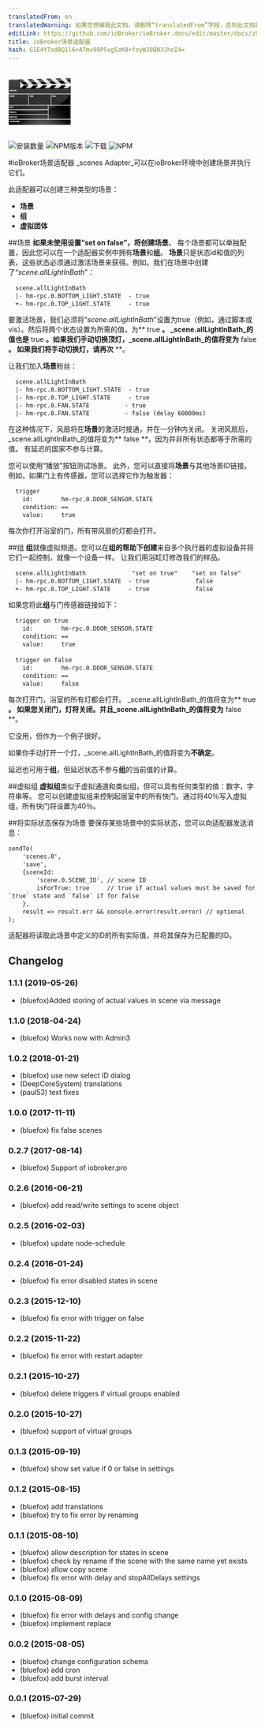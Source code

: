 ```yaml
---
translatedFrom: en
translatedWarning: 如果您想编辑此文档，请删除“translatedFrom”字段，否则此文档将再次自动翻译
editLink: https://github.com/ioBroker/ioBroker.docs/edit/master/docs/zh-cn/adapterref/iobroker.scenes/README.md
title: ioBroker场景适配器
hash: G1E4YTsd0Q1l6+A7mv99P5sg5zK8+foyWJ0BN3JhoI4=
---
```

![商标](../../../en/adapterref/iobroker.scenes/admin/scenes.png)

![安装数量](http://iobroker.live/badges/scenes-stable.svg)
![NPM版本](http://img.shields.io/npm/v/iobroker.scenes.svg)
![下载](https://img.shields.io/npm/dm/iobroker.scenes.svg)
![NPM](https://nodei.co/npm/iobroker.scenes.png?downloads=true)

#ioBroker场景适配器
_scenes Adapter_可以在ioBroker环境中创建场景并执行它们。

此适配器可以创建三种类型的场景：

 -  **场景**
 -  **组**
 -  **虚拟团体**

##场景
**如果未使用设置“set on false”，将创建场景**。
每个场景都可以单独配置，因此您可以在一个适配器实例中拥有**场景**和**组**。
**场景**只是状态id和值的列表，这些状态必须通过激活场景来获得。例如。我们在场景中创建了“_scene.allLightInBath_”：

```
  scene.allLightInBath
  |- hm-rpc.0.BOTTOM_LIGHT.STATE  - true
  +- hm-rpc.0.TOP_LIGHT.STATE     - true
```

要激活场景，我们必须将“_scene.allLightInBath_”设置为true（例如，通过脚本或vis）。然后将两个状态设置为所需的值，为** true **。
_scene.allLightInBath_的值也是** true **。如果我们手动切换顶灯，_scene.allLightInBath_的值将变为** false **。
如果我们将手动切换灯，请再次** **。

让我们加入**场景**粉丝：

```
  scene.allLightInBath
  |- hm-rpc.0.BOTTOM_LIGHT.STATE  - true
  |- hm-rpc.0.TOP_LIGHT.STATE     - true
  |- hm-rpc.0.FAN.STATE          - true
  |- hm-rpc.0.FAN.STATE          - false (delay 60000ms)
```

在这种情况下，风扇将在**场景**的激活时接通，并在一分钟内关闭。
关闭风扇后，_scene.allLightInBath_的值将变为** false **，因为并非所有状态都等于所需的值。
有延迟的国家不参与计算。

您可以使用“播放”按钮测试场景。
此外，您可以直接将**场景**与其他场景ID链接。例如，如果门上有传感器，您可以选择它作为触发器：

```
  trigger
    id:        hm-rpc.0.DOOR_SENSOR.STATE
    condition: ==
    value:     true
```

每次你打开浴室的门，所有带风扇的灯都会打开。

##组
**组**就像虚拟频道。您可以在**组的帮助下创建**来自多个执行器的虚拟设备并将它们一起控制，就像一个设备一样。
让我们用浴缸灯修改我们的样品。

```
  scene.allLightInBath             "set on true"    "set on false"
  |- hm-rpc.0.BOTTOM_LIGHT.STATE  - true             false
  +- hm-rpc.0.TOP_LIGHT.STATE     - true             false
```

如果您将此**组**与门传感器链接如下：

```
  trigger on true
    id:        hm-rpc.0.DOOR_SENSOR.STATE
    condition: ==
    value:     true

  trigger on false
    id:        hm-rpc.0.DOOR_SENSOR.STATE
    condition: ==
    value:     false
```

每次打开门，浴室的所有灯都会打开。 _scene.allLightInBath_的值将变为** true **。
如果您关闭门，灯将关闭。并且_scene.allLightInBath_的值将变为** false **。

它没用，但作为一个例子很好。

如果你手动打开一个灯，_scene.allLightInBath_的值将变为**不确定**。

延迟也可用于**组**，但延迟状态不参与**组**的当前值的计算。

##虚拟组
**虚拟组**类似于虚拟通道和类似组，但可以具有任何类型的值：数字，字符串等。
您可以创建虚拟组来控制起居室中的所有快门。通过将40％写入虚拟组，所有快门将设置为40％。

##将实际状态保存为场景
要保存某些场景中的实际状态，您可以向适配器发送消息：

```
sendTo(
    'scenes.0',
    'save',
    {sceneId:
        'scene.0.SCENE_ID', // scene ID
        isForTrue: true     // true if actual values must be saved for `true` state and `false` if for false
    },
    result => result.err && console.error(result.error) // optional
);
```

适配器将读取此场景中定义的ID的所有实际值，并将其保存为已配置的ID。

## Changelog
### 1.1.1 (2019-05-26)
* (bluefox)Added storing of actual values in scene via message

### 1.1.0 (2018-04-24)
* (bluefox) Works now with Admin3

### 1.0.2 (2018-01-21)
* (bluefox) use new select ID dialog
* (DeepCoreSystem) translations
* (paul53) text fixes

### 1.0.0 (2017-11-11)
* (bluefox) fix false scenes

### 0.2.7 (2017-08-14)
* (bluefox) Support of iobroker.pro

### 0.2.6 (2016-06-21)
* (bluefox) add read/write settings to scene object

### 0.2.5 (2016-02-03)
* (bluefox) update node-schedule

### 0.2.4 (2016-01-24)
* (bluefox) fix error disabled states in scene

### 0.2.3 (2015-12-10)
* (bluefox) fix error with trigger on false

### 0.2.2 (2015-11-22)
* (bluefox) fix error with restart adapter

### 0.2.1 (2015-10-27)
* (bluefox) delete triggers if virtual groups enabled

### 0.2.0 (2015-10-27)
* (bluefox) support of virtual groups

### 0.1.3 (2015-09-19)
* (bluefox) show set value if 0 or false in settings

### 0.1.2 (2015-08-15)
* (bluefox) add translations
* (bluefox) try to fix error by renaming

### 0.1.1 (2015-08-10)
* (bluefox) allow description for states in scene
* (bluefox) check by rename if the scene with the same name yet exists
* (bluefox) allow copy scene
* (bluefox) fix error with delay and stopAllDelays settings

### 0.1.0 (2015-08-09)
* (bluefox) fix error with delays and config change
* (bluefox) implement replace 

### 0.0.2 (2015-08-05)
* (bluefox) change configuration schema
* (bluefox) add cron
* (bluefox) add burst interval

### 0.0.1 (2015-07-29)
* (bluefox) initial commit